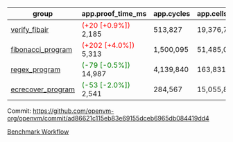 | group | app.proof_time_ms | app.cycles | app.cells_used | leaf.proof_time_ms | leaf.cycles | leaf.cells_used |
| -- | -- | -- | -- | -- | -- | -- |
| [verify_fibair](https://github.com/openvm-org/openvm/blob/benchmark-results/benchmarks-pr/1294/verify_fibair-ad86621c115eb83e69155dceb6965db084419dd4.md) |<span style='color: red'>(+20 [+0.9%])</span> 2,185 |  513,827 |  19,376,791 |- | - | - |
| [fibonacci_program](https://github.com/openvm-org/openvm/blob/benchmark-results/benchmarks-pr/1294/fibonacci-ad86621c115eb83e69155dceb6965db084419dd4.md) |<span style='color: red'>(+202 [+4.0%])</span> 5,313 |  1,500,095 |  51,485,080 |- | - | - |
| [regex_program](https://github.com/openvm-org/openvm/blob/benchmark-results/benchmarks-pr/1294/regex-ad86621c115eb83e69155dceb6965db084419dd4.md) |<span style='color: green'>(-79 [-0.5%])</span> 14,987 |  4,139,840 |  163,831,459 |- | - | - |
| [ecrecover_program](https://github.com/openvm-org/openvm/blob/benchmark-results/benchmarks-pr/1294/ecrecover-ad86621c115eb83e69155dceb6965db084419dd4.md) |<span style='color: green'>(-53 [-2.0%])</span> 2,541 |  284,567 |  15,055,843 |- | - | - |


Commit: https://github.com/openvm-org/openvm/commit/ad86621c115eb83e69155dceb6965db084419dd4

[Benchmark Workflow](https://github.com/openvm-org/openvm/actions/runs/12976200544)

